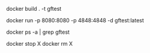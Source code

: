 docker build . -t gftest   

docker run -p 8080:8080 -p 4848:4848 -d gftest:latest

docker ps -a | grep gftest

docker stop X
docker rm X